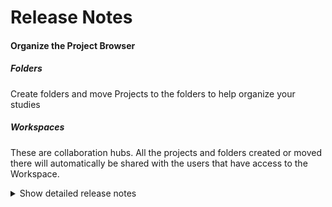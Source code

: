 # Release Notes

#### Organize the Project Browser
##### Folders
Create folders and move Projects to the folders to help organize your studies
##### Workspaces
These are collaboration hubs. All the projects and folders created or moved there will automatically be shared with the users that have access to the Workspace.

<details>
<summary>Show detailed release notes</summary>

## What's Changed

**Full Changelog**: https://github.com/ITISFoundation/osparc-simcore/compare/v1.78.0...v1.78.2
</details>
